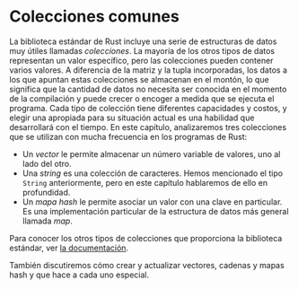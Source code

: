 # Colecciones comunes

La biblioteca estándar de Rust incluye una serie de estructuras de datos muy útiles llamadas
*colecciones*. La mayoría de los otros tipos de datos representan un valor específico, pero
las colecciones pueden contener varios valores. A diferencia de la matriz y la tupla incorporadas,
los datos a los que apuntan estas colecciones se almacenan en el montón, lo que significa que
la cantidad de datos no necesita ser conocida en el momento de la compilación y puede crecer o
encoger a medida que se ejecuta el programa. Cada tipo de colección tiene diferentes capacidades
y costos, y elegir una apropiada para su situación actual es una
habilidad que desarrollará con el tiempo. En este capítulo, analizaremos tres
colecciones que se utilizan con mucha frecuencia en los programas de Rust:

* Un *vector* le permite almacenar un número variable de valores, uno al lado del otro.
* Una *string* es una colección de caracteres. Hemos mencionado el tipo `String`
  anteriormente, pero en este capítulo hablaremos de ello en profundidad.
* Un *mapa hash* le permite asociar un valor con una clave en particular. Es una
  implementación particular de la estructura de datos más general llamada *map*.

Para conocer los otros tipos de colecciones que proporciona la biblioteca estándar,
ver [la documentación][collections].

[collections]: ../std/collections/index.html

También discutiremos cómo crear y actualizar vectores, cadenas y mapas hash y
que hace a cada uno especial.
